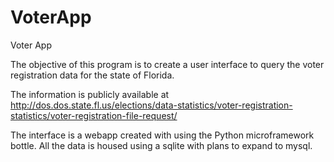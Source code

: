 # VoterApp
Voter App

The objective of this program is to create a user interface to query the voter registration data for the state of Florida.

The information is publicly available at http://dos.dos.state.fl.us/elections/data-statistics/voter-registration-statistics/voter-registration-file-request/

The interface is a webapp created with using the Python microframework bottle. All the data is housed using a sqlite with plans to expand to mysql.

